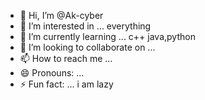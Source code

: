 - 👋 Hi, I’m @Ak-cyber
- 👀 I’m interested in ... everything
- 🌱 I’m currently learning ... c++ java,python
- 💞️ I’m looking to collaborate on ...
- 📫 How to reach me ...
- 😄 Pronouns: ...
- ⚡ Fun fact: ... i am lazy

<!---
Ak-cyber69/Ak-cyber69 is a ✨ special ✨ repository because its `README.md` (this file) appears on your GitHub profile.
You can click the Preview link to take a look at your changes.
--->
